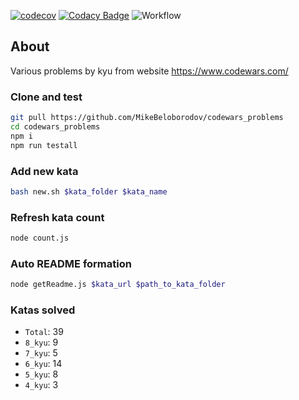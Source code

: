 [![codecov](https://codecov.io/gh/MikeBeloborodov/codewars_problems/graph/badge.svg?token=276C6UO7OL)](https://codecov.io/gh/MikeBeloborodov/codewars_problems)
[![Codacy Badge](https://app.codacy.com/project/badge/Grade/563776c906754dc7ac3f31217a1ff03f)](https://app.codacy.com/gh/MikeBeloborodov/codewars_problems/dashboard?utm_source=gh&utm_medium=referral&utm_content=&utm_campaign=Badge_grade)
![Workflow](https://github.com/github/docs/actions/workflows/main.yml/badge.svg)

## About

Various problems by kyu from website https://www.codewars.com/

### Clone and test

```sh
git pull https://github.com/MikeBeloborodov/codewars_problems
cd codewars_problems
npm i
npm run testall
```

### Add new kata

```sh
bash new.sh $kata_folder $kata_name
```

### Refresh kata count

```sh
node count.js
```

### Auto README formation

```sh
node getReadme.js $kata_url $path_to_kata_folder
```

### Katas solved

- `Total`: 39
- `8_kyu`: 9
- `7_kyu`: 5
- `6_kyu`: 14
- `5_kyu`: 8
- `4_kyu`: 3
